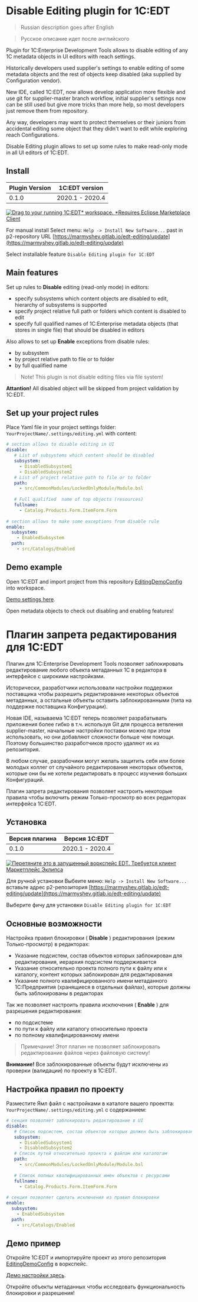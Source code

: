 # Disable Editing plugin for 1C:EDT

> Russian description goes after English

> Русское описание идет после английского

Plugin for 1C:Enterprise Development Tools allows to disable editing of any 1C metadata objects in UI editors with reach settings.

Historically developers used supplier's settings to enable editing of some metadata objects and the rest of objects keep disabled (aka supplied by Configuration vendor).

New IDE, called 1C:EDT, now allows develop application more flexible and use git for supplier-master branch workflow, initial supplier's settings now can be still used but give more tricks than more help, so most developers just remove them from repository.

Any way, developers may want to protect themselves or their juniors from accidental editing some object that they didn't want to edit while exploring reach Configurations.

Disable Editing plugin allows to set up some rules to make read-only mode in all UI editors of 1C:EDT.


## Install


| Plugin Version | 1C:EDT version |
|----------------|----------------|
| 0.1.0 | 2020.1 - 2020.4 |


[![Drag to your running 1C:EDT* workspace. *Requires Eclipse Marketplace Client](https://marketplace.eclipse.org/sites/all/themes/solstice/public/images/marketplace/btn-install.png)](http://marketplace.eclipse.org/marketplace-client-intro?mpc_install=5141319 "Drag to your running 1C:EDT* workspace. *Requires Eclipse Marketplace Client")


For manual install Select menu: `Help -> Install New Software...` past in p2-repository URL [https://marmyshev.gitlab.io/edt-editing/update](https://marmyshev.gitlab.io/edt-editing/update)

Select installable feature `Disable Editing plugin for 1C:EDT`


## Main features

Set up rules to **Disable** editing (read-only mode) in editors:

- specify subsystems which content objects are disabled to edit, hierarchy of subsystems is supported
- specify project relative full path or folders which content is disabled to edit
- specify full qualified names of 1C:Enterprise metadata objects (that stores in single file) that should be disabled in editors

Also allows to set up  **Enable**  exceptions from disable rules:

- by subsystem
- by project relative path to file or to folder
- by full qualified name


> Note! This plugin is not disable editing files via file system!

**Attantion!**  All disabled object will be skipped from project validation by 1C:EDT.


## Set up your project rules

Place Yaml file in your project settings folder: `YourProjectName/.settings/editing.yml` with content:


```yaml
# section allows to disable editing in UI
disable:
   # List of subsystems which content should be disabled
   subsystem:
     - DisabledSubsystem1
     - DisabledSubsystem2
   # List of project relative path to file or to folder 
   path:
     - src/CommonModules/LockedOnlyModule/Module.bsl
   
   # Full qualified  name of top objects (resources)
   fullname:
     - Catalog.Products.Form.ItemForm.Form
     
# section allows to make some exceptions from disable rule
enable:
  subsystem:
    - EnabledSubsystem
  path:
    - src/Catalogs/Enabled

```

##  Demo example

Open 1C:EDT and import project from this repository [EditingDemoConfig](EditingDemoConfig) into workspace.

[Demo settings here](EditingDemoConfig/.settings/editing.yml).

Open metadata objects to check out disabling and enabling features!


# Плагин запрета редактирования для 1C:EDT

Плагин для 1C:Enterprise Development Tools позволяет заблокировать редактирование любого объекта метаданных 1С в редактора в интерфейсе с широкими настройками.

Исторически, разработчики использовали настройки поддержки поставщика чтобы разрешить редактирование некоторых объектов метаданных, а остальные объекты оставить заблокированными (типа на поддержке поставщика Конфигурации).

Новая IDE, называема 1C:EDT теперь позволяет разрабатывать приложения более гибко в т.ч. используя Git для процесса ветвления supplier-master, начальные настройки поставки можно при этом использовать, но они добавляют сложности больше чем помощи. Поэтому большинство разработчиков просто удаляют их из репозитория.

В любом случае, разрабочики могут желать защитить себя или более молодых коллег от случайного редактирования некоторых объектов, которые они бы не хотели редактировать в процесс изучения больших Конфигураций.

Плагин запрета редактирования позволяет настроить некоторые правила чтобы включить режим Только-просмотр во всех редакторах интерфейса 1C:EDT.


## Установка


| Версия плагина | Версия 1C:EDT |
|----------------|---------------|
| 0.1.0 | 2020.1 - 2020.4 |


[![Перетяните это в *запущенный воркспейс EDT*. Требуется клиент Маркетплейс Эклипса](https://marketplace.eclipse.org/sites/all/themes/solstice/public/images/marketplace/btn-install.png)](http://marketplace.eclipse.org/marketplace-client-intro?mpc_install=5141319 "Перетяните это в *запущенный воркспейс EDT*. Требуется клиент Маркетплейс Эклипса")


Для ручной установки Выбеите меню: `Help -> Install New Software...` вставьте адрес p2-репозитория [https://marmyshev.gitlab.io/edt-editing/update](https://marmyshev.gitlab.io/edt-editing/update)

Выберите фичу для установки `Disable Editing plugin for 1C:EDT`


## Основные возможности

Настройка правил блокировки ( **Disable** ) редактирования (режим Только-просмотр) в редакторах:

- Указание подсистем, состав объектов которых  заблокирован для редактирования, иерархия подсистем поддерживается
- Указание относительно проекта полного пути к файлу или к  каталогу, контент которых заблокирован для редактирования
- Указание полного квалифицированного имени метаданного 1С:Предприятия (хранящиеся в отдельных файлах), которые должны быть заблокированы в редакторах

Так же позволяет настроить правила исключения ( **Enable** )  для разрешения редактирования:

- по подсистеме
- по пути к файлу или каталогу относительно проекта
- по полному квалифицированному имени


> Примечание! Этот плагин не позволяет заблокировать редактирование файлов через файловую систему!

**Внимание!**  Все заблокированные объекты будут исключены из проверки (валидации) по проекту в 1C:EDT.


##  Настройка правил по проекту


Разместите Ямл файл с настройками в каталоге вашего проектта: `YourProjectName/.settings/editing.yml` с содержанием:


```yaml
# секция позволяет заблокировать редактирование в UI
disable:
   # Список подсистем, состав объектов которых должен быть заблокирован
   subsystem:
     - DisabledSubsystem1
     - DisabledSubsystem2
   # Список путей относительно проекта к файлам или каталогам
   path:
     - src/CommonModules/LockedOnlyModule/Module.bsl
   
   # Список полных квалифицированных имен объектов с ресурсами
   fullname:
     - Catalog.Products.Form.ItemForm.Form
     
# секция позволяет сделать исключения из правил блокировки
enable:
  subsystem:
    - EnabledSubsystem
  path:
    - src/Catalogs/Enabled

```

## Демо пример


Откройте 1C:EDT и импортируйте проект из этого репозитория [EditingDemoConfig](EditingDemoConfig) в воркспейс.

[Демо настройки здесь](EditingDemoConfig/.settings/editing.yml).

Откройте объекты метаданных чтобы исследовать функциональность блокировки и разрешения!

